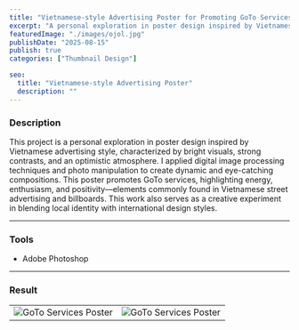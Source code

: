 ```yaml
---
title: "Vietnamese-style Advertising Poster for Promoting GoTo Services"
excerpt: "A personal exploration in poster design inspired by Vietnamese advertising style, characterized..."
featuredImage: "./images/ojol.jpg"
publishDate: "2025-08-15"
publish: true
categories: ["Thumbnail Design"]

seo:
  title: "Vietnamese-style Advertising Poster"
  description: ""
---
```


### Description
This project is a personal exploration in poster design inspired by Vietnamese advertising style, characterized by bright visuals, strong contrasts, and an optimistic atmosphere. I applied digital image processing techniques and photo manipulation to create dynamic and eye-catching compositions. This poster promotes GoTo services, highlighting energy, enthusiasm, and positivity—elements commonly found in Vietnamese street advertising and billboards. This work also serves as a creative experiment in blending local identity with international design styles.

---

### Tools
- Adobe Photoshop

---

### Result
<!-- ![GoTo Services Poster](./images/ojk.jpg) ![GoTo Services Poster](./images/ojk2.jpg) -->
|          |          |
|----------|----------|
| ![GoTo Services Poster](./images/ojk.jpg) | ![GoTo Services Poster](./images/ojk2.jpg) |



